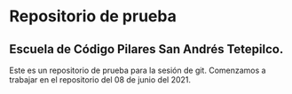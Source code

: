 # Repositorio de prueba
## Escuela de Código Pilares San Andrés Tetepilco.
Este es un repositorio de prueba para la sesión de git. Comenzamos a trabajar en el repositorio del 08 de junio del 2021.
